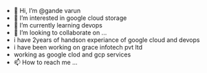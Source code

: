 - 👋 Hi, I’m @gande varun 
- 👀 I’m interested in google cloud storage
- 🌱 I’m currently learning devops
- 💞️ I’m looking to collaborate on ...
- i have 2years of handson experiance of google cloud and devops 
- i have been working on grace infotech pvt ltd 
- working as google clod and gcp services 
- 📫 How to reach me ...

<!---
Gandevarun/Gandevarun is a ✨ special ✨ repository because its `README.md` (this file) appears on your GitHub profile.
You can click the Preview link to take a look at your changes.
--->
